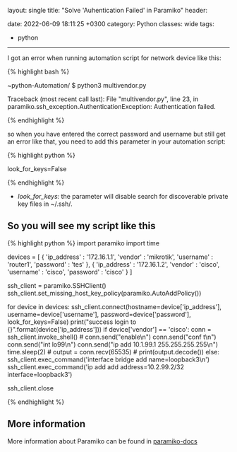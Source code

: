 layout: single
title:  "Solve 'Auhentication Failed' in Paramiko"
header:
<!--   image: "/assets/images/paramiko-auth.png"
  image_description: "Automation Script using Paramiko" -->
date:   2022-06-09 18:11:25 +0300
category: Python
classes: wide
tags:  
- python
---

I got an error when running automation script for network device like this:

{% highlight bash %}

~python-Automation/ $ python3 multivendor.py 

Traceback (most recent call last):
  File "multivendor.py", line 23, in <module>
paramiko.ssh_exception.AuthenticationException: Authentication failed.
  
{% endhighlight %}

so when you have entered the correct password and username but still get an error like that, you need to add this parameter in your automation script:

{% highlight python %}
  
look_for_keys=False
  
{% endhighlight %}

* *look_for_keys:* the parameter will disable search for discoverable private key files in ~/.ssh/.

So you will see my script like this
-----------------------------------
  
{% highlight python %}
import paramiko
import time

devices = [
    {
        'ip_address' : '172.16.1.1',
        'vendor' : 'mikrotik',
        'username' : 'router1',
        'password' : 'tes'
    },
    {
        'ip_address' : '172.16.1.2',
        'vendor' : 'cisco',
        'username' : 'cisco',
        'password' : 'cisco'
    }
]

ssh_client = paramiko.SSHClient()
ssh_client.set_missing_host_key_policy(paramiko.AutoAddPolicy())

for device in devices:
    ssh_client.connect(hostname=device['ip_address'],
                                username=device['username'],
                                password=device['password'],
                                look_for_keys=False)
    print("success login to {}".format(device['ip_address']))
    if device['vendor'] == 'cisco':
        conn = ssh_client.invoke_shell()
        # conn.send("enable\n")
        conn.send("conf t\n")
        conn.send("int lo99\n")
        conn.send("ip add 10.1.99.1 255.255.255.255\n")
        time.sleep(2)
        # output = conn.recv(65535)
        # print(output.decode())
    else:
        ssh_client.exec_command('interface bridge add name=loopback3\n')
        ssh_client.exec_command('ip add add address=10.2.99.2/32 interface=loopback3')

ssh_client.close
  
{% endhighlight %}


  
More information 
-----------------------------------

More information about Paramiko can be found in [paramiko-docs](https://docs.paramiko.org/en/stable/api/client.html)
